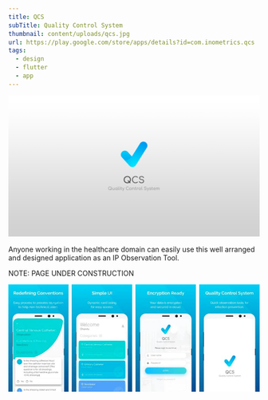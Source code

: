 ```yaml
---
title: QCS
subTitle: Quality Control System
thumbnail: content/uploads/qcs.jpg
url: https://play.google.com/store/apps/details?id=com.inometrics.qcs
tags:
  - design
  - flutter
  - app
---
```


![QCS](content/uploads/qcs.jpg)

Anyone working in the healthcare domain can easily use this well arranged and designed application as an IP Observation Tool.

NOTE: PAGE UNDER CONSTRUCTION

![App Screens](content/uploads/screens.jpg)
